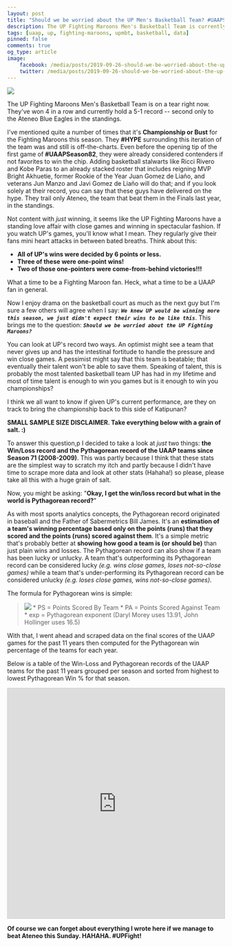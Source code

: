 ```yaml
---
layout: post
title: "Should we be worried about the UP Men's Basketball Team? #UAAPSeason82"
description: The UP Fighting Maroons Men's Basketball Team is currently 5-1 and ranks second only to Ateneo in the standings so there's nothing to worry about, right?
tags: [uaap, up, fighting-maroons, upmbt, basketball, data]
pinned: false
comments: true
og_type: article
image:
    facebook: /media/posts/2019-09-26-should-we-be-worried-about-the-up-mbt/kalma.png
    twitter: /media/posts/2019-09-26-should-we-be-worried-about-the-up-mbt/kalma.png
---
```


<div class='col-lg-12 img-container'><img class='img-fluid post-img img-shadow' src='{{ site.baseurl }}/media/posts/2019-09-26-should-we-be-worried-about-the-up-mbt/kalma-720.gif'></div>

The UP Fighting Maroons Men's Basketball Team is on a tear right now. They've won 4 in a row and currently hold a 5-1 record -- second only to the Ateneo Blue Eagles in the standings.

I've mentioned quite a number of times that it's **Championship or Bust** for the Fighting Maroons this season. They **#HYPE** surrounding this iteration of the team was and still is off-the-charts. Even before the opening tip of the first game of **#UAAPSeason82**, they were already considered contenders if not favorites to win the chip. Adding basketball stalwarts like Ricci Rivero and Kobe Paras to an already stacked roster that includes reigning MVP Bright Akhuetie, former Rookie of the Year Juan Gomez de Liaño, and veterans Jun Manzo and Javi Gomez de Liaño will do that; and if you look solely at their record, you can say that these guys have delivered on the hype. They trail only Ateneo, the team that beat them in the Finals last year, in the standings.

Not content with *just* winning, it seems like the UP Fighting Maroons have a standing love affair with close games and winning in spectacular fashion. If you watch UP's games, you'll know what I mean. They regularly give their fans mini heart attacks in between bated breaths. Think about this:

* **All of UP's wins were decided by 6 points or less.**
* **Three of these were one-point wins!**
* **Two of those one-pointers were come-from-behind victories!!!**

What a time to be a Fighting Maroon fan. Heck, what a time to be a UAAP fan in general.

Now I enjoy drama on the basketball court as much as the next guy but I'm sure a few others will agree when I say: **_```We knew UP would be winning more this season, we just didn't expect their wins to be like this```_**. This brings me to the question: **_```Should we be worried about the UP Fighting Maroons?```_**

You can look at UP's record two ways. An optimist might see a team that never gives up and has the intestinal fortitude to handle the pressure and win close games. A pessimist might say that this team is beatable; that eventually their talent won't be able to save them. Speaking of talent, this is probably the most talented basketball team UP has had in my lifetime and most of time talent is enough to win you games but is it enough to win you championships?

I think we all want to know if given UP's current performance, are they on track to bring the championship back to this side of Katipunan?

**SMALL SAMPLE SIZE DISCLAIMER. Take everything below with a grain of salt. :)**

To answer this question,p I decided to take a look at *just* two things: **the Win/Loss record and the Pythagorean record of the UAAP teams since Season 71 (2008-2009)**. This was partly because I think that these stats are the simplest way to scratch my itch and partly because I didn't have time to scrape more data and look at other stats (Hahaha!) so please, please take all this with a huge grain of salt.

Now, you might be asking: "**Okay, I get the win/loss record but what in the world is Pythagorean record?**"

As with most sports analytics concepts, the Pythagorean record originated in baseball and the Father of Sabermetrics Bill James. It's an **estimation of a team's winning percentage based only on the points (runs) that they scored and the points (runs) scored against them**. It's a simple metric that's probably better at **showing how good a team is (or should be)** than just plain wins and losses. The Pythagorean record can also show if a team has been lucky or unlucky. A team that's outperforming its Pythagorean record can be considered lucky *(e.g. wins close games, loses not-so-close games)* while a team that's under-performing its Pythagorean record can be considered unlucky *(e.g. loses close games, wins not-so-close games)*.

The formula for Pythagorean wins is simple:

><img class='img-fluid' src="https://latex.codecogs.com/svg.latex?\Large&space;Pythagorean Win Percentage=\frac{PS^{exp}}{PS^{exp} + PA^{exp}}" />
>* PS = Points Scored By Team
>* PA = Points Scored Against Team
>* exp = Pythagorean exponent (Daryl Morey uses 13.91, John Hollinger uses 16.5)

With that, I went ahead and scraped data on the final scores of the UAAP games for the past 11 years then computed for the Pythagorean win percentage of the teams for each year.

Below is a table of the Win-Loss and Pythagorean records of the UAAP teams for the past 11 years grouped per season and sorted from highest to lowest Pythagorean Win % for that season.

<iframe class="airtable-embed" src="https://airtable.com/embed/shrcH76rLd8HfeU9s?backgroundColor=gray&viewControls=on" frameborder="0" onmousewheel="" width="100%" height="533" style="background: transparent; border: 1px solid #ccc;"></iframe>

**Of course we can forget about everything I wrote here if we manage to beat Ateneo this Sunday. HAHAHA. #UPFight!**
